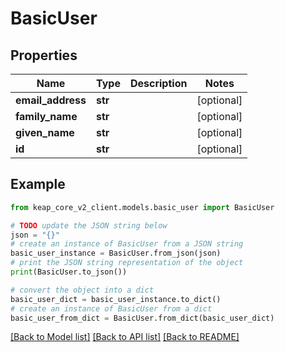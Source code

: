 # BasicUser


## Properties

Name | Type | Description | Notes
------------ | ------------- | ------------- | -------------
**email_address** | **str** |  | [optional] 
**family_name** | **str** |  | [optional] 
**given_name** | **str** |  | [optional] 
**id** | **str** |  | [optional] 

## Example

```python
from keap_core_v2_client.models.basic_user import BasicUser

# TODO update the JSON string below
json = "{}"
# create an instance of BasicUser from a JSON string
basic_user_instance = BasicUser.from_json(json)
# print the JSON string representation of the object
print(BasicUser.to_json())

# convert the object into a dict
basic_user_dict = basic_user_instance.to_dict()
# create an instance of BasicUser from a dict
basic_user_from_dict = BasicUser.from_dict(basic_user_dict)
```
[[Back to Model list]](../README.md#documentation-for-models) [[Back to API list]](../README.md#documentation-for-api-endpoints) [[Back to README]](../README.md)


